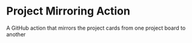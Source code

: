 # Project Mirroring Action
A GitHub action that mirrors the project cards from one project board to another
